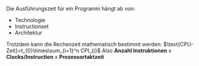 Die Ausführungszeit für ein Programm hängt ab von:
- Technologie
- Instructionset
- Architektur

Trotzdem kann die Rechenzeit mathematisch bestimmt werden:
$\text{CPU-Zeit}=t_{0}\times\sum_{i=1}^n CPI_{i}$
Also **Anzahl Instruktionen** x **Clocks/Instruction** x **Prozessortaktzeit**
